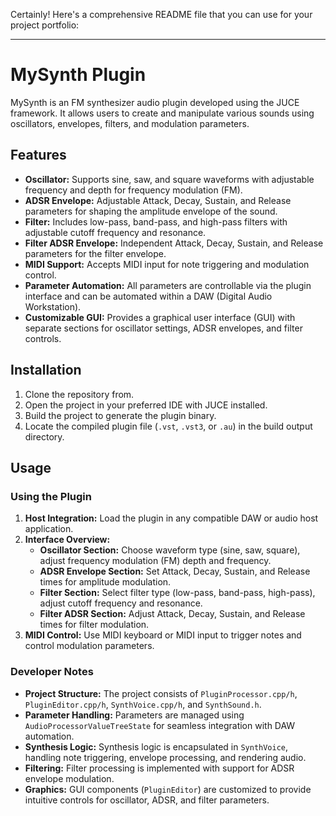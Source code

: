 Certainly! Here's a comprehensive README file that you can use for your project portfolio:

---

# MySynth Plugin

MySynth is an FM synthesizer audio plugin developed using the JUCE framework. It allows users to create and manipulate various sounds using oscillators, envelopes, filters, and modulation parameters.

## Features

- **Oscillator:** Supports sine, saw, and square waveforms with adjustable frequency and depth for frequency modulation (FM).
- **ADSR Envelope:** Adjustable Attack, Decay, Sustain, and Release parameters for shaping the amplitude envelope of the sound.
- **Filter:** Includes low-pass, band-pass, and high-pass filters with adjustable cutoff frequency and resonance.
- **Filter ADSR Envelope:** Independent Attack, Decay, Sustain, and Release parameters for the filter envelope.
- **MIDI Support:** Accepts MIDI input for note triggering and modulation control.
- **Parameter Automation:** All parameters are controllable via the plugin interface and can be automated within a DAW (Digital Audio Workstation).
- **Customizable GUI:** Provides a graphical user interface (GUI) with separate sections for oscillator settings, ADSR envelopes, and filter controls.

## Installation

1. Clone the repository from.
2. Open the project in your preferred IDE with JUCE installed.
3. Build the project to generate the plugin binary.
4. Locate the compiled plugin file (`.vst`, `.vst3`, or `.au`) in the build output directory.

## Usage

### Using the Plugin

1. **Host Integration:** Load the plugin in any compatible DAW or audio host application.
2. **Interface Overview:**
   - **Oscillator Section:** Choose waveform type (sine, saw, square), adjust frequency modulation (FM) depth and frequency.
   - **ADSR Envelope Section:** Set Attack, Decay, Sustain, and Release times for amplitude modulation.
   - **Filter Section:** Select filter type (low-pass, band-pass, high-pass), adjust cutoff frequency and resonance.
   - **Filter ADSR Section:** Adjust Attack, Decay, Sustain, and Release times for filter modulation.
3. **MIDI Control:** Use MIDI keyboard or MIDI input to trigger notes and control modulation parameters.

### Developer Notes

- **Project Structure:** The project consists of `PluginProcessor.cpp/h`, `PluginEditor.cpp/h`, `SynthVoice.cpp/h`, and `SynthSound.h`.
- **Parameter Handling:** Parameters are managed using `AudioProcessorValueTreeState` for seamless integration with DAW automation.
- **Synthesis Logic:** Synthesis logic is encapsulated in `SynthVoice`, handling note triggering, envelope processing, and rendering audio.
- **Filtering:** Filter processing is implemented with support for ADSR envelope modulation.
- **Graphics:** GUI components (`PluginEditor`) are customized to provide intuitive controls for oscillator, ADSR, and filter parameters.
